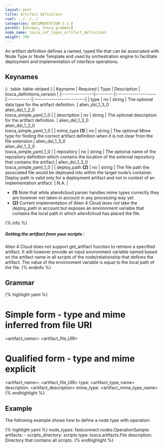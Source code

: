 ```yaml
---
layout: post
title: Artifact definition
root: ../../../
categories: DOCUMENTATION-3.1.0
parent: [devops, tosca_grammar]
node_name: tosca_ref_types_artifact_definition
weight: 700
---
```


An artifact definition defines a named, typed file that can be associated with Node Type or Node Template and used by orchestration engine to facilitate deployment and implementation of interface operations.

## Keynames

{: .table .table-striped }
| Keyname         | Required | Type                | Description | tosca_definitions_version |
|:----------------|:---------|:--------------------|:------------|:--------------------------|
| type | no | string | The optional data type for the artifact definition. | alien_dsl_1_3_0<br> alien_dsl_1_2_0<br> tosca_simple_yaml_1_0 |
| description | no | string | The optional description for the artifact definition. | alien_dsl_1_3_0<br> alien_dsl_1_2_0<br> tosca_simple_yaml_1_0 |
| mime_type __(1)__ | no | string | The optional Mime type for finding the correct artifact definition when it is not clear from the file extension.| alien_dsl_1_3_0<br> alien_dsl_1_2_0<br> tosca_simple_yaml_1_0 |
| repository | no | string | The optional name of the repository definition which contains the location of the external repository that contains the artifact.| alien_dsl_1_3_0<br> tosca_simple_yaml_1_0 |
| deploy_path __(2)__ | no | string | The file path the associated file would be deployed into within the target node’s container.<br> Deploy path is valid only for a deployment artifact and not in context of an implementation artifact. | N.A. |

* __(1)__ Note that while alien4cloud parser handles mime types correctly they are however not taken in account in any processing way yet.
* __(2)__ Current implementation of Alien 4 Cloud does not take the deploy_path in account but exposes an environment variable that contains the local path in which alien4cloud has placed the file.

{% info %}
<h5>Getting the artifact from your scripts :</h5>
Alien 4 Cloud does not support get_artifact function to retrieve a specified artifact. It will however provide an input environment variable named based on the artifact name in all scripts of the node/relationship that defines the artifact.
The value of the environment variable is equal to the local path of the file.
{% endinfo %}

## Grammar

{% highlight yaml %}
# Simple form - type and mime inferred from file URI
<artifact_name>: <artifact_file_URI>

# Qualified form - type and mime explicit
<artifact_name>: <artifact_file_URI>
type: <artifact_type_name>
description: <artifact_description>
mime_type: <artifact_mime_type_name>
{% endhighlight %}

## Example

The following example shows how to define a node type with operation:

{% highlight yaml %}
node_types:
  fastconnect.nodes.OperationSample:
    artifacts:
      - scripts_directory: scripts
        type: tosca.artifacts.File
        description: Directory that contains all scripts.
{% endhighlight %}
